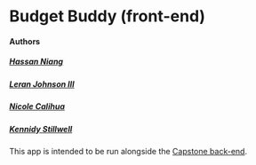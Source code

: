 # Budget Buddy (front-end)

#### Authors

##### [Hassan Niang](https://github.com/hassan-niang)

##### [Leran Johnson III](https://github.com/Leran-Johnson)

##### [Nicole Calihua](https://github.com/ncalihu0)

##### [Kennidy Stillwell](https://github.com/kennidystillwell)

This app is intended to be run alongside the [Capstone back-end](https://github.com/ncalihu0/CAPSTONE_Backend).

